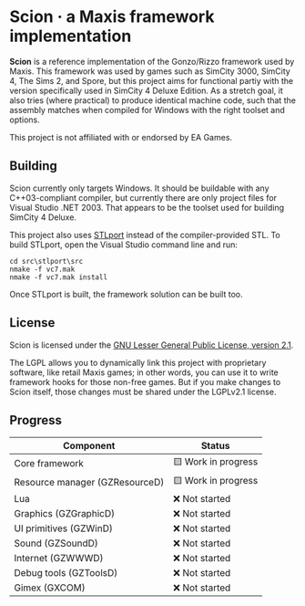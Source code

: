 # Scion · a Maxis framework implementation

**Scion** is a reference implementation of the Gonzo/Rizzo framework used by Maxis. This framework was used by
games such as SimCity 3000, SimCity 4, The Sims 2, and Spore, but this project aims for functional partiy with
the version specifically used in SimCity 4 Deluxe Edition. As a stretch goal, it also tries (where practical)
to produce identical machine code, such that the assembly matches when compiled for Windows with the right
toolset and options.

This project is not affiliated with or endorsed by EA Games.

## Building

Scion currently only targets Windows. It should be buildable with any C++03-compliant compiler, but currently there
are only project files for Visual Studio .NET 2003. That appears to be the toolset used for building SimCity 4
Deluxe.

This project also uses [STLport](http://www.stlport.org/) instead of the compiler-provided STL. To build STLport,
open the Visual Studio command line and run:

```
cd src\stlport\src
nmake -f vc7.mak
nmake -f vc7.mak install
```

Once STLport is built, the framework solution can be built too.

## License

Scion is licensed under the [GNU Lesser General Public License, version 2.1](https://www.gnu.org/licenses/old-licenses/lgpl-2.1.en.html).

The LGPL allows you to dynamically link this project with proprietary software, like retail Maxis games; in other words,
you can use it to write framework hooks for those non-free games. But if you make changes to Scion itself, those changes
must be shared under the LGPLv2.1 license.

## Progress

| **Component**                        | **Status**                           |
|--------------------------------------|--------------------------------------|
| Core framework                       | 🟨 Work in progress                  |
| Resource manager (GZResourceD)       | 🟨 Work in progress                  |
| Lua                                  | ❌ Not started                       |
| Graphics (GZGraphicD)                | ❌ Not started                       |
| UI primitives (GZWinD)               | ❌ Not started                       |
| Sound (GZSoundD)                     | ❌ Not started                       |
| Internet (GZWWWD)                    | ❌ Not started                       |
| Debug tools (GZToolsD)               | ❌ Not started                       |
| Gimex (GXCOM)                        | ❌ Not started                       |
